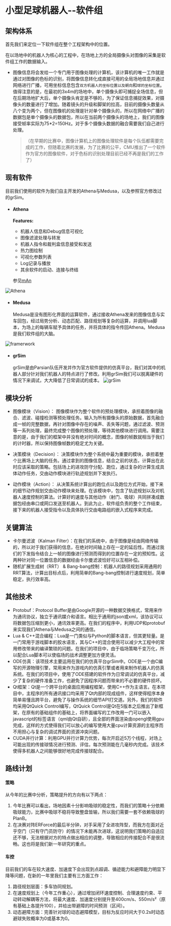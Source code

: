 # 小型足球机器人--软件组

## 架构体系

首先我们来定位一下软件组在整个工程架构中的位置。

在以场地中的机器人为核心的工程中，在场地上方的全局摄像头对图像的采集是软件组工作的数据输入。

* 图像信息将会发给一个专门用于图像处理的计算机，该计算机的唯一工作就是通过对图像的色标的识别，将图像信息转化成直接可用的全局场地信息并通过网络进行广播，可用坐标信息包含`双方机器人的坐标位置以及朝向`和`球的坐标位置`。值得注意的是，在最初的3x4m的场地中，单个摄像头即可捕捉全场信息，但在后期场地扩大后，单个摄像头肯定是不够的，为了保证信息捕捉效果，对摄像头的数量进行了增加。随着镜头的升级和脚架的拉高，目前的摄像头数量从八个变为两个，但在图像机的处理是针对单个摄像头的，所以在网络中广播的数据包是单个摄像头的数据包，所以在当前两个摄像头的场地上，我们的图像接受帧率实际为75*2=150Hz。对于多个摄像头数据的融合需要我们自己进行处理。

  >（在早期的比赛中，图像计算机上的图像处理软件是每个队伍都需要完成的工作，但随着比赛的发展，为了比赛的公平，CMU推出了一个软件作为官方的图像软件，对于色标的识别处理目前已经不再是我们的工作了）

## 现有软件

目前我们使用的软件为我们自主开发的Athena与Medusa，以及参照官方修改过的grSim。

- #### Athena
  **Features:**

  * 机器人信息和Debug信息可视化
  * 图像滤波处理与转发
  * 机器人指令和裁判盒信息接受和发送
  * 热力图绘制
  * 可视化参数列表
  * Log记录与播放
  * 其余软件的启动、连接与终结

  参见[mAn](https://github.com/ZJUNlict/mAn)

![Athena](./pic/value.png)

- #### Medusa

  Medusa是没有图形化界面的运算软件，通过接收Athena发来的图像信息与实车回包，经过局势分析、动态匹配、路径规划等复杂的运算，并调用lua脚本，为场上的每辆车赋予具体的任务，并将具体的指令传回Athena。Medusa是我们软件组的大脑。

![framerwork](./pic/framework.png)

- #### grSim

  grSim是由Parsian队伍开发并作为官方软件提供的仿真平台，我们对其中的机器人部分针对我们机器人的特点进行了修改。利用grSim我们可以脱离硬件的情况下来调试，大大降低了日常调试的成本。
![grSim](./pic/grSim.png) 


## 模块分析

* 图像模块（Vision）： 图像模块作为整个软件的预处理模块，承担着图像的融合、滤波、碰撞检测等预处理任务。输入为所有摄像头的原始数据，首先融合成一帧的完整数据，再针对图像中存在的噪声、丢失等问题，通过滤波、预测等一系列处理，最终完成整个图像的预处理，等待其他模块进行调用。需要注意的是，由于我们的框架中并没有绝对时间的概念，图像的帧数就相当于我们的计时器，所以保持图像帧数的稳定尤为关键。

* 决策模块（Decision）： 决策模块作为整个系统中最为重要的模块，承担着整个比赛场上大脑的任务。通过拿到的图像信息，结合之前的状态，计算出在此时应该采取的策略。包括场上的进攻防守分配、跑位，通过复杂的计算生成具体动作任务，交由动作模块进行轨迹规划并下发执行。
* 动作模块（Action）： 从决策系统计算出的跑位点以及跑位方式开始，接下来的细节动作规划交由动作模块来处理。在该模块中，包含了轨迹规划以及对机器人速度控制的算法。计算好的速度与其他动作（射门、吸球）共同拼凑成数据包经由串口或网口发送至机器人。到此为止，软件组负责的整个工作结束，接下来的机器人接受指令以及具体执行交由电路组的嵌入式程序来完成。

## 关键算法

* 卡尔曼滤波（Kalman Filter）：在我们的系统中，由于图像是经由网络传输的，所以对于我们获得的信息，在绝对时间轴上存在一定的延后性。而通过我们的下发指令结合上一帧的图像进行预测而得到的位置存在一定的预知性。这两种针对同一位置信息的数据经由卡尔曼滤波恰好可以互相补偿。
* 随机扩展生成树（RRT） & Bang-bang控制：机器人的路径规划采用通用的RRT算法，计算出目标点后，利用简单的Bang-bang控制进行速度规划，简单稳定，执行效率高。

## 其他技术

* Protobuf：Protocol Buffer是由Google开源的一种数据交换格式，常用来作为通讯协议，独立于通讯媒介和语言。相比于通用的json或xml，该协议可以将数据包压缩到更小，通讯效率更高。在我们的程序中，利用UDP和protobuf来实现我们Athena与Medusa之间的通信。
* Lua & C++混合编程：Lua是一门类似与Python的脚本语言，但其更轻量。是一门常用于游戏脚本的胶水语言，其与C++的混合使用可以减少大工程中的常用修改带来的编译繁琐的问题。在我们的项目中，由于临场策略千变万化，所以配合Lua脚本可以使临场的战术调整更加方便灵活。
* ODE仿真：该项技术主要运用在我们的仿真平台grSim中。ODE是一个由C编写的开源物理引擎，常用来作为游戏内的仿真引擎或者用来制作机器人的仿真系统。在我们的项目中，使用了ODE搭建的软件作为日常调试的仿真平台，减少了复杂的硬件准备工作，也避免了因程序问题而带来的不必要的硬件损坏。
* Qt框架：Qt是一个跨平台的桌面应用编程框架，使用C++作为主语言。在本项目中，主程序的所有通讯接口均采用了Qt内部的现成组件，这样使得程序本身简单易懂且跨平台，避免了与操作系统的细节API打交道。另外，我们的软件均采用QtQuick Control编写，QtQuick Control是Qt在5版本之后推出了新框架，在原有的基础组件的基础上，将界面编写的工作改用一门可以嵌入javascript的标签语言（qml由Qt自研），且全部的界面渲染由opengl使用gpu完成，这样的方式使得我们可以放心的编写使用大量cpu计算资源的主程序而不用担心与复杂的调试界面的资源冲突问题。
* CUDA并行计算：利用GPU并行计算力优势，每次开启近5万个线程，对场上可能出现的传接球情况进行预测、评估，每次预测能在几毫秒内完成。该技术使得多机器人之间能够很好地完成传接球配合。

## 路线计划

#### 策略

从今年的比赛中分析，策略提升的方向有以下两点：

1. 今年比赛可以看出，场地因素十分影响吸球的稳定性，而我们的策略十分依赖吸球能力，比赛中吸球不稳将导致整盘皆输，所以我们需要一套不依赖吸球的PlanB。
2. 在决赛对阵ERForce的最后半分钟，对手采用了全进攻阵型，而我方在面对近乎空门（只有守门员防守）的情况下未能再次进球，这说明我们策略的自适应还不够，无法根据对方的特点做出相应的调整，导致相应的传接配合不是很流畅。这也将是我们新一年研究的重点。

#### 车控

目前我们的车在较大速度、加速度下会出现到点超调、循迹能力和避障能力明显下降等问题，在新的一年里我们主要有三方面工作：

1. 路径规划层面：多车协同规划。
2. 在速度规划上（今年工作重心），通过增加闭环速度控制、合理速度约束、平动转动解耦等方法，将最大速度、加速度分别提升至400cm/s、550m/s²（原有基础上各提升100），并给出带避障的时间预测（区间）。
3. 动态避障方面：完善针对球的动态避障模型，目标为反应时间大于0.2s时动态避球失败概率为0或基本为0。